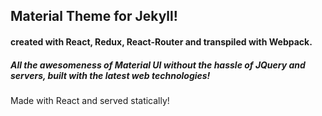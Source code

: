 ## Material Theme for Jekyll!

#### created with React, Redux, React-Router and transpiled with Webpack. 

##### All the awesomeness of Material UI without the hassle of JQuery and servers, built with the latest web technologies!

Made with React and served statically!

